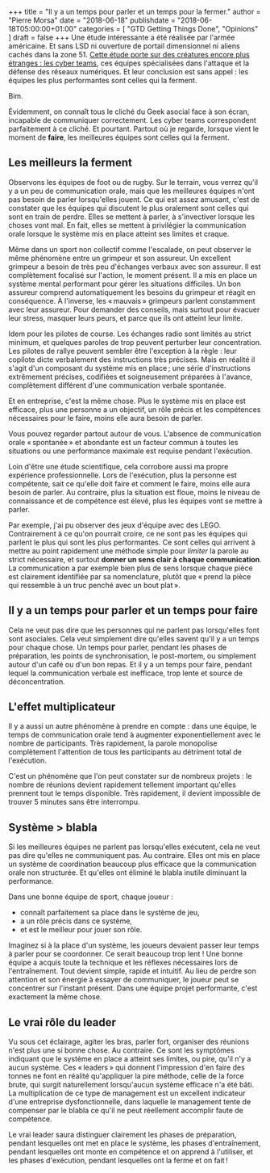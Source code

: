 +++
title      = "Il y a un temps pour parler et un temps pour la fermer."
author     = "Pierre Morsa"
date       = "2018-06-18"
publishdate = "2018-06-18T05:00:00+01:00" 
categories = [ "GTD Getting Things Done", "Opinions" ]
draft      = false
+++
Une étude intéressante a été réalisée par l'armée américaine. Et sans LSD ni ouverture de portail dimensionnel ni aliens cachés dans la zone 51. [Cette étude porte sur des créatures encore plus étranges : les cyber teams](https://arstechnica.com/information-technology/2018/04/army-researchers-find-the-best-cyber-teams-are-antisocial-cyber-teams/), ces équipes spécialisées dans l'attaque et la défense des réseaux numériques. Et leur conclusion est sans appel : les équipes les plus performantes sont celles qui la ferment.

Bim.

Évidemment, on connaît tous le cliché du Geek asocial face à son écran, incapable de communiquer correctement. Les cyber teams correspondent parfaitement à ce cliché. Et pourtant. Partout où je regarde, lorsque vient le moment de **faire**, les meilleures équipes sont celles qui la ferment.

## Les meilleurs la ferment
Observons les équipes de foot ou de rugby. Sur le terrain, vous verrez qu'il y a un peu de communication orale, mais que les meilleures équipes n'ont pas besoin de parler lorsqu'elles jouent. Ce qui est assez amusant, c'est de constater que les équipes qui discutent le plus oralement sont celles qui sont en train de perdre. Elles se mettent à parler, à s'invectiver lorsque les choses vont mal. En fait, elles se mettent à privilégier la communication orale lorsque le système mis en place atteint ses limites et craque.

Même dans un sport non collectif comme l'escalade, on peut observer le même phénomène entre un grimpeur et son assureur. Un excellent grimpeur a besoin de très peu d'échanges verbaux avec son assureur. Il est complètement focalisé sur l'action, le moment présent. Il a mis en place un système mental performant pour gérer les situations difficiles. Un bon assureur comprend automatiquement les besoins du grimpeur et réagit en conséquence. À l'inverse, les « mauvais » grimpeurs parlent constamment avec leur assureur. Pour demander des conseils, mais surtout pour évacuer leur stress, masquer leurs peurs, et parce que ils ont atteint leur limite.

Idem pour les pilotes de course. Les échanges radio sont limités au strict minimum, et quelques paroles de trop peuvent perturber leur concentration. Les pilotes de rallye peuvent sembler être l'exception à la règle : leur copilote dicte verbalement des instructions très précises. Mais en réalité il s'agit d'un composant du système mis en place ; une série d'instructions extrêmement précises, codifiées et soigneusement préparées à l'avance, complètement différent d'une communication verbale spontanée.

Et en entreprise, c'est la même chose. Plus le système mis en place est efficace, plus une personne a un objectif, un rôle précis et les compétences nécessaires pour le faire, moins elle aura besoin de parler.

Vous pouvez regarder partout autour de vous. L'absence de communication orale « spontanée » et abondante est un facteur commun à toutes les situations ou une performance maximale est requise pendant l'exécution. 

Loin d'être une étude scientifique, cela corrobore aussi ma propre expérience professionnelle. Lors de l'exécution, plus la personne est compétente, sait ce qu'elle doit faire et comment le faire, moins elle aura besoin de parler. Au contraire, plus la situation est floue, moins le niveau de connaissance et de compétence est élevé, plus les équipes vont se mettre à parler.

Par exemple, j'ai pu observer des jeux d'équipe avec des LEGO. Contrairement à ce qu'on pourrait croire, ce ne sont pas les équipes qui parlent le plus qui sont les plus performantes. Ce sont celles qui arrivent à mettre au point rapidement une méthode simple pour *limiter* la parole au strict nécessaire, et surtout **donner un sens clair à chaque communication**. La communication a par exemple bien plus de sens lorsque chaque pièce est clairement identifiée par sa nomenclature, plutôt que « prend la pièce qui ressemble à un truc penché avec un bout plat ».

## Il y a un temps pour parler et un temps pour faire
Cela ne veut pas dire que les personnes qui ne parlent pas lorsqu'elles font sont asociales. Cela veut simplement dire qu'elles savent qu'il y a un temps pour chaque chose. Un temps pour parler, pendant les phases de préparation, les points de synchronisation, le post-mortem, ou simplement autour d'un café ou d'un bon repas. Et il y a un temps pour faire, pendant lequel la communication verbale est inefficace, trop lente et source de déconcentration.

## L'effet multiplicateur
Il y a aussi un autre phénomène à prendre en compte : dans une équipe, le temps de communication orale tend à augmenter exponentiellement avec le nombre de participants. Très rapidement, la parole monopolise complètement l'attention de tous les participants au détriment total de l'exécution.

C'est un phénomène que l'on peut constater sur de nombreux projets : le nombre de réunions devient rapidement tellement important qu'elles prennent tout le temps disponible. Très rapidement, il devient impossible de trouver 5 minutes sans être interrompu.

## Système > blabla
Si les meilleures équipes ne parlent pas lorsqu'elles exécutent, cela ne veut pas dire qu'elles ne communiquent pas. Au contraire. Elles ont mis en place un système de coordination beaucoup plus efficace que la communication orale non structurée. Et qu'elles ont éliminé le blabla inutile diminuant la performance.

Dans une bonne équipe de sport, chaque joueur :

* connaît parfaitement sa place dans le système de jeu,
* a un rôle précis dans ce système,
* et est le meilleur pour jouer son rôle.

Imaginez si à la place d'un système, les joueurs devaient passer leur temps à parler pour se coordonner. Ce serait beaucoup trop lent ! Une bonne équipe a acquis toute la technique et les réflexes nécessaires lors de l'entraînement. Tout devient simple, rapide et intuitif. Au lieu de perdre son attention et son énergie à essayer de communiquer, le joueur peut se concentrer sur l'instant présent. Dans une équipe projet performante, c'est exactement la même chose. 

## Le vrai rôle du leader
Vu sous cet éclairage, agiter les bras, parler fort, organiser des réunions n'est plus une si bonne chose. Au contraire. Ce sont les symptômes indiquant que le système en place a atteint ses limites, ou pire, qu'il n'y a aucun système. Ces « leaders » qui donnent l'impression d'en faire des tonnes ne font en réalité qu'appliquer la pire méthode, celle de la force brute, qui surgit naturellement lorsqu'aucun système efficace n'a été bâti. La multiplication de ce type de management est un excellent indicateur d'une entreprise dysfonctionnelle, dans laquelle le management tente de compenser par le blabla ce qu'il ne peut réellement accomplir faute de compétence.

Le vrai leader saura distinguer clairement les phases de préparation, pendant lesquelles ont met en place le système, les phases d'entraînement, pendant lesquelles ont monte en compétence et on apprend à l'utiliser, et les phases d'exécution, pendant lesquelles ont la ferme et on fait !

